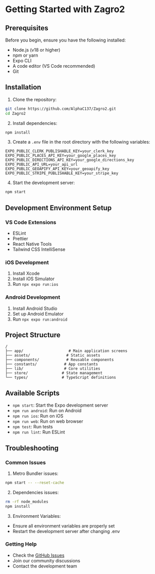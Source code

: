 # Getting Started with Zagro2

## Prerequisites

Before you begin, ensure you have the following installed:
- Node.js (v18 or higher)
- npm or yarn
- Expo CLI
- A code editor (VS Code recommended)
- Git

## Installation

1. Clone the repository:
```bash
git clone https://github.com/AlphaC137/Zagro2.git
cd Zagro2
```

2. Install dependencies:
```bash
npm install
```

3. Create a `.env` file in the root directory with the following variables:
```env
EXPO_PUBLIC_CLERK_PUBLISHABLE_KEY=your_clerk_key
EXPO_PUBLIC_PLACES_API_KEY=your_google_places_key
EXPO_PUBLIC_DIRECTIONS_API_KEY=your_google_directions_key
EXPO_PUBLIC_API_URL=your_api_url
EXPO_PUBLIC_GEOAPIFY_API_KEY=your_geoapify_key
EXPO_PUBLIC_STRIPE_PUBLISHABLE_KEY=your_stripe_key
```

4. Start the development server:
```bash
npm start
```

## Development Environment Setup

### VS Code Extensions
- ESLint
- Prettier
- React Native Tools
- Tailwind CSS IntelliSense

### iOS Development
1. Install Xcode
2. Install iOS Simulator
3. Run `npx expo run:ios`

### Android Development
1. Install Android Studio
2. Set up Android Emulator
3. Run `npx expo run:android`

## Project Structure

```
/
├── app/                    # Main application screens
├── assets/                # Static assets
├── components/            # Reusable components
├── constants/            # App constants
├── lib/                  # Core utilities
├── store/               # State management
└── types/               # TypeScript definitions
```

## Available Scripts

- `npm start`: Start the Expo development server
- `npm run android`: Run on Android
- `npm run ios`: Run on iOS
- `npm run web`: Run on web browser
- `npm test`: Run tests
- `npm run lint`: Run ESLint

## Troubleshooting

### Common Issues

1. Metro Bundler issues:
```bash
npm start -- --reset-cache
```

2. Dependencies issues:
```bash
rm -rf node_modules
npm install
```

3. Environment Variables:
- Ensure all environment variables are properly set
- Restart the development server after changing .env

### Getting Help

- Check the [GitHub Issues](https://github.com/AlphaC137/Zagro2/issues)
- Join our community discussions
- Contact the development team
